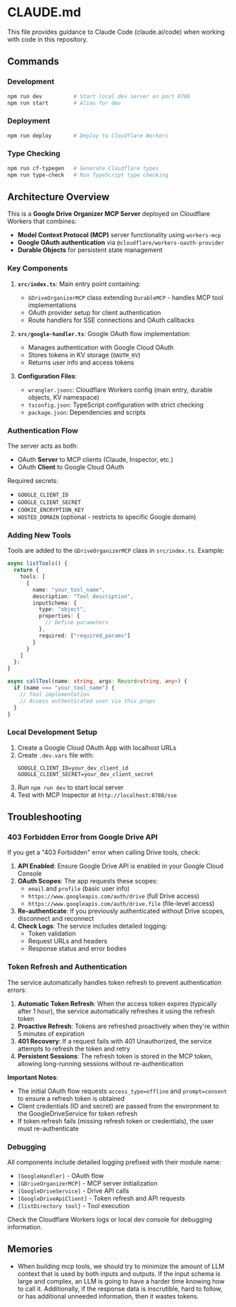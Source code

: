 # CLAUDE.md

This file provides guidance to Claude Code (claude.ai/code) when working with code in this repository.

## Commands

### Development

```bash
npm run dev          # Start local dev server on port 8788
npm run start        # Alias for dev
```

### Deployment

```bash
npm run deploy       # Deploy to Cloudflare Workers
```

### Type Checking

```bash
npm run cf-typegen   # Generate Cloudflare types
npm run type-check   # Run TypeScript type checking
```

## Architecture Overview

This is a **Google Drive Organizer MCP Server** deployed on Cloudflare Workers that combines:

- **Model Context Protocol (MCP)** server functionality using `workers-mcp`
- **Google OAuth authentication** via `@cloudflare/workers-oauth-provider`
- **Durable Objects** for persistent state management

### Key Components

1. **`src/index.ts`**: Main entry point containing:

   - `GDriveOrganizerMCP` class extending `DurableMCP` - handles MCP tool implementations
   - OAuth provider setup for client authentication
   - Route handlers for SSE connections and OAuth callbacks

2. **`src/google-handler.ts`**: Google OAuth flow implementation:

   - Manages authentication with Google Cloud OAuth
   - Stores tokens in KV storage (`OAUTH_KV`)
   - Returns user info and access tokens

3. **Configuration Files**:
   - `wrangler.jsonc`: Cloudflare Workers config (main entry, durable objects, KV namespace)
   - `tsconfig.json`: TypeScript configuration with strict checking
   - `package.json`: Dependencies and scripts

### Authentication Flow

The server acts as both:

- OAuth **Server** to MCP clients (Claude, Inspector, etc.)
- OAuth **Client** to Google Cloud OAuth

Required secrets:

- `GOOGLE_CLIENT_ID`
- `GOOGLE_CLIENT_SECRET`
- `COOKIE_ENCRYPTION_KEY`
- `HOSTED_DOMAIN` (optional - restricts to specific Google domain)

### Adding New Tools

Tools are added to the `GDriveOrganizerMCP` class in `src/index.ts`. Example:

```typescript
async listTools() {
  return {
    tools: [
      {
        name: "your_tool_name",
        description: "Tool description",
        inputSchema: {
          type: "object",
          properties: {
            // Define parameters
          },
          required: ["required_params"]
        }
      }
    ]
  };
}

async callTool(name: string, args: Record<string, any>) {
  if (name === "your_tool_name") {
    // Tool implementation
    // Access authenticated user via this.props
  }
}
```

### Local Development Setup

1. Create a Google Cloud OAuth App with localhost URLs
2. Create `.dev.vars` file with:
   ```
   GOOGLE_CLIENT_ID=your_dev_client_id
   GOOGLE_CLIENT_SECRET=your_dev_client_secret
   ```
3. Run `npm run dev` to start local server
4. Test with MCP Inspector at `http://localhost:8788/sse`

## Troubleshooting

### 403 Forbidden Error from Google Drive API

If you get a "403 Forbidden" error when calling Drive tools, check:

1. **API Enabled**: Ensure Google Drive API is enabled in your Google Cloud Console
2. **OAuth Scopes**: The app requests these scopes:
   - `email` and `profile` (basic user info)
   - `https://www.googleapis.com/auth/drive` (full Drive access)
   - `https://www.googleapis.com/auth/drive.file` (file-level access)
3. **Re-authenticate**: If you previously authenticated without Drive scopes, disconnect and reconnect
4. **Check Logs**: The service includes detailed logging:
   - Token validation
   - Request URLs and headers
   - Response status and error bodies

### Token Refresh and Authentication

The service automatically handles token refresh to prevent authentication errors:

1. **Automatic Token Refresh**: When the access token expires (typically after 1 hour), the service automatically refreshes it using the refresh token
2. **Proactive Refresh**: Tokens are refreshed proactively when they're within 5 minutes of expiration
3. **401 Recovery**: If a request fails with 401 Unauthorized, the service attempts to refresh the token and retry
4. **Persistent Sessions**: The refresh token is stored in the MCP token, allowing long-running sessions without re-authentication

**Important Notes**:

- The initial OAuth flow requests `access_type=offline` and `prompt=consent` to ensure a refresh token is obtained
- Client credentials (ID and secret) are passed from the environment to the GoogleDriveService for token refresh
- If token refresh fails (missing refresh token or credentials), the user must re-authenticate

### Debugging

All components include detailed logging prefixed with their module name:

- `[GoogleHandler]` - OAuth flow
- `[GDriveOrganizerMCP]` - MCP server initialization
- `[GoogleDriveService]` - Drive API calls
- `[GoogleDriveApiClient]` - Token refresh and API requests
- `[listDirectory tool]` - Tool execution

Check the Cloudflare Workers logs or local dev console for debugging information.

## Memories

- When building mcp tools, we should try to minimize the amount of LLM context that is used by both inputs and outputs. If the input schema is large and complex, an LLM is going to have a harder time knowing how to call it. Additionally, if the response data is inscrutible, hard to follow, or has additional unneeded information, then it wastes tokens.
